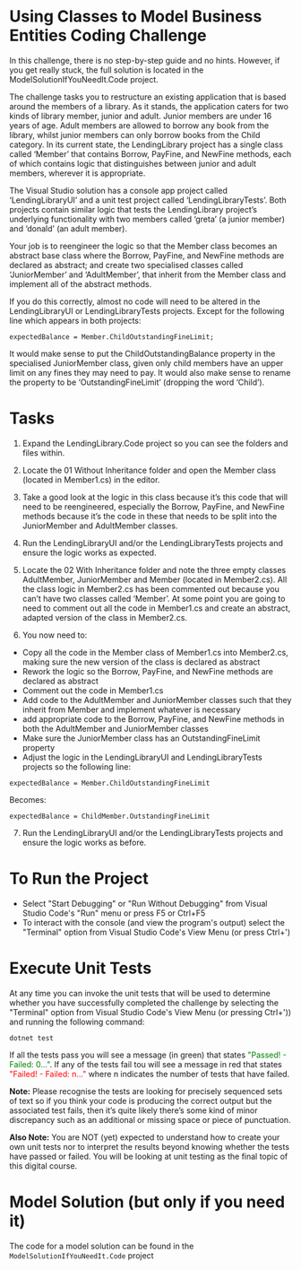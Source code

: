 # Using Classes to Model Business Entities Coding Challenge
In this challenge, there is no step-by-step guide and no hints. However, if you get really stuck, the full solution is located in the ModelSolutionIfYouNeedIt.Code project. 

The challenge tasks you to restructure an existing application that is based around the members of a library. As it stands, the application caters for two kinds of library member, junior and adult. Junior members are under 16 years of age. Adult members are allowed to borrow any book from the library, whilst junior members can only borrow books from the Child category. In its current state, the LendingLibrary project has a single class called ‘Member’ that contains Borrow, PayFine, and NewFine methods, each of which contains logic that distinguishes between junior and adult members, wherever it is appropriate.

The Visual Studio solution has a console app project called ‘LendingLibraryUI’ and a unit test project called ‘LendingLibraryTests’. Both projects contain similar logic that tests the LendingLibrary project’s underlying functionality with two members called ‘greta’ (a junior member) and ‘donald’ (an adult member).

Your job is to reengineer the logic so that the Member class becomes an abstract base class where the Borrow, PayFine, and NewFine methods are declared as abstract; and create two specialised classes called ‘JuniorMember’ and ‘AdultMember’, that inherit from the Member class and implement all of the abstract methods.

If you do this correctly, almost no code will need to be altered in the LendingLibraryUI or LendingLibraryTests projects. Except for the following line which appears in both projects:

```
expectedBalance = Member.ChildOutstandingFineLimit;
```

It would make sense to put the ChildOutstandingBalance property in the specialised JuniorMember class, given only child members have an upper limit on any fines they may need to pay. It would also make sense to rename the property to be ‘OutstandingFineLimit’ (dropping the word ‘Child’).

# Tasks
1. Expand the LendingLibrary.Code project so you can see the folders and files within. 

2. Locate the 01 Without Inheritance folder and open the Member class (located in Member1.cs) in the editor.

3. Take a good look at the logic in this class because it’s this code that will need to be reengineered, especially the Borrow, PayFine, and NewFine methods because it’s the code in these that needs to be split into the JuniorMember and AdultMember classes.

4. Run the LendingLibraryUI and/or the LendingLibraryTests projects and ensure the logic works as expected.

5. Locate the 02 With Inheritance folder and note the three empty classes AdultMember, JuniorMember and Member (located in Member2.cs). All the class logic in Member2.cs has been commented out because you can’t have two classes called ‘Member’. At some point you are going to need to comment out all the code in Member1.cs and create an abstract, adapted version of the class in Member2.cs.

6. You now need to:

-  Copy all the code in the Member class of Member1.cs into Member2.cs, making sure the new version of the class is declared as abstract
-  Rework the logic so the Borrow, PayFine, and NewFine methods are declared as abstract
-  Comment out the code in Member1.cs
- Add code to the AdultMember and JuniorMember classes such that they inherit from Member and implement whatever is necessary
-  add appropriate code to the Borrow, PayFine, and NewFine methods in both the AdultMember and JuniorMember classes
-  Make sure the JuniorMember class has an OutstandingFineLimit property
-  Adjust the logic in the LendingLibraryUI and LendingLibraryTests projects so the following line:
```
expectedBalance = Member.ChildOutstandingFineLimit
```
Becomes:
```
expectedBalance = ChildMember.OutstandingFineLimit
```

7. Run the LendingLibraryUI and/or the LendingLibraryTests projects and ensure the logic works as before.



# To Run the Project
-  Select "Start Debugging" or "Run Without Debugging" from Visual Studio Code's "Run" menu or press F5 or Ctrl+F5
-  To interact with the console (and view the program's output) select the "Terminal" option from Visual Studio Code's View Menu (or press Ctrl+')  

# Execute Unit Tests
At any time you can invoke the unit tests that will be used to determine whether you have successfully completed the challenge by selecting the "Terminal" option from Visual Studio Code's View Menu (or pressing Ctrl+')) and running the following command:

```
dotnet test
```
If all the tests pass you will see a message (in green) that states <span style="color:green">"Passed!  - Failed:   0..."</span>. If any of the tests fail tou will see a message in red that states <span style="color:red">"Failed! - Failed:    n..."</span> where n indicates the number of tests that have failed.

__Note:__ Please recognise the tests are looking for precisely sequenced sets of text so if you think your code is producing the correct output but the associated test fails, then it’s quite likely there’s some kind of minor discrepancy such as an additional or missing space or piece of punctuation.

__Also Note:__ You are NOT (yet) expected to understand how to create your own unit tests nor to interpret the results beyond knowing whether the tests have passed or failed. You will be looking at unit testing as the final topic of this digital course.

# Model Solution (__but only if you need it__)
The code for a model solution can be found in the ```ModelSolutionIfYouNeedIt.Code``` project 